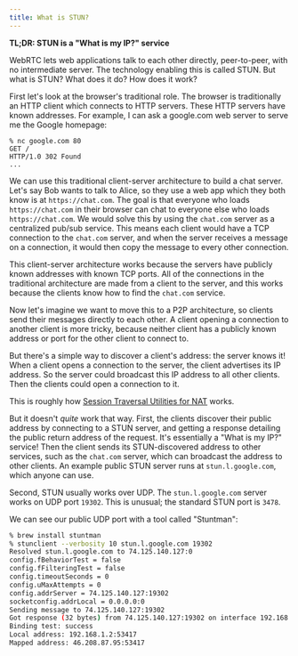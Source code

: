 ```yaml
---
title: What is STUN?
---
```


**TL;DR: STUN is a "What is my IP?" service**

WebRTC lets web applications talk to each other directly, peer-to-peer, with no intermediate server. The technology enabling this is called STUN. But what is STUN? What does it do? How does it work?

First let's look at the browser's traditional role. The browser is traditionally an HTTP client which connects to HTTP servers. These HTTP servers have known addresses. For example, I can ask a google.com web server to serve me the Google homepage:

```
% nc google.com 80
GET /
HTTP/1.0 302 Found
...
```

We can use this traditional client-server architecture to build a chat server. Let's say Bob wants to talk to Alice, so they use a web app which they both know is at `https://chat.com`. The goal is that everyone who loads `https://chat.com` in their browser can chat to everyone else who loads `https://chat.com`. We would solve this by using the `chat.com` server as a centralized pub/sub service. This means each client would have a TCP connection to the `chat.com` server, and when the server receives a message on a connection, it would then copy the message to every other connection.

This client-server architecture works because the servers have publicly known addresses with known TCP ports. All of the connections in the traditional architecture are made from a client to the server, and this works because the clients know how to find the `chat.com` service.

Now let's imagine we want to move this to a P2P architecture, so clients send their messages directly to each other. A client opening a connection to another client is more tricky, because neither client has a publicly known address or port for the other client to connect to.

But there's a simple way to discover a client's address: the server knows it! When a client opens a connection to the server, the client advertises its IP address. So the server could broadcast this IP address to all other clients. Then the clients could open a connection to it.

This is roughly how [Session Traversal Utilities for NAT](https://tools.ietf.org/html/rfc5389) works.

But it doesn't _quite_ work that way. First, the clients discover their public address by connecting to a STUN server, and getting a response detailing the public return address of the request. It's essentially a "What is my IP?" service! Then the client sends its STUN-discovered address to other services, such as the `chat.com` server, which can broadcast the address to other clients. An example public STUN server runs at `stun.l.google.com`, which anyone can use.

Second, STUN usually works over UDP. The `stun.l.google.com` server works on UDP port `19302`. This is unusual; the standard STUN port is `3478`.

We can see our public UDP port with a tool called "Stuntman":

```bash
% brew install stuntman
% stunclient --verbosity 10 stun.l.google.com 19302
Resolved stun.l.google.com to 74.125.140.127:0
config.fBehaviorTest = false
config.fFilteringTest = false
config.timeoutSeconds = 0
config.uMaxAttempts = 0
config.addrServer = 74.125.140.127:19302
socketconfig.addrLocal = 0.0.0.0:0
Sending message to 74.125.140.127:19302
Got response (32 bytes) from 74.125.140.127:19302 on interface 192.168.1.2:53417
Binding test: success
Local address: 192.168.1.2:53417
Mapped address: 46.208.87.95:53417
```
